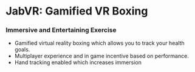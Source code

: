 # JabVR: Gamified VR Boxing

### Immersive and Entertaining Exercise

- Gamified virtual reality boxing which allows you to track your health goals.
- Multiplayer experience and in game incentive based on performance.
- Hand tracking enabled which increases immersion

